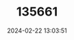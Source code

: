 ---
title: "135661"
category: "Sabanejewia balcanica"
draft: false
date: 2024-02-22 13:03:51
languages:
  German: ["Balkan-Goldsteinbeißer"]
  Bulgarian: ["Balkanski shtipok"]
  Czech: ["Sekavčík balkánský", "Sekavčík horský"]
  Croatian: ["Zlatni vijun"]
  Greek, Modern (1453-): ["Χρυσοβελονίτσα"]
  English: ["Balkan Golden Loach"]
---